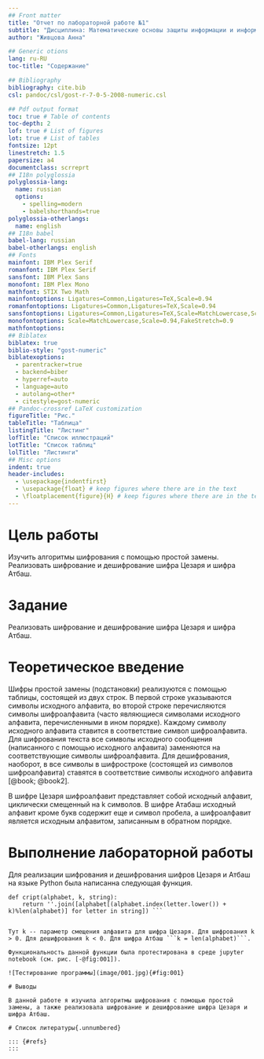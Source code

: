```yaml
---
## Front matter
title: "Отчет по лабораторной работе №1"
subtitle: "Дисциплина: Математические основы защиты информации и информационной безопасности"
author: "Живцова Анна"

## Generic otions
lang: ru-RU
toc-title: "Содержание"

## Bibliography
bibliography: cite.bib
csl: pandoc/csl/gost-r-7-0-5-2008-numeric.csl

## Pdf output format
toc: true # Table of contents
toc-depth: 2
lof: true # List of figures
lot: true # List of tables
fontsize: 12pt
linestretch: 1.5
papersize: a4
documentclass: scrreprt
## I18n polyglossia
polyglossia-lang:
  name: russian
  options:
	- spelling=modern
	- babelshorthands=true
polyglossia-otherlangs:
  name: english
## I18n babel
babel-lang: russian
babel-otherlangs: english
## Fonts
mainfont: IBM Plex Serif
romanfont: IBM Plex Serif
sansfont: IBM Plex Sans
monofont: IBM Plex Mono
mathfont: STIX Two Math
mainfontoptions: Ligatures=Common,Ligatures=TeX,Scale=0.94
romanfontoptions: Ligatures=Common,Ligatures=TeX,Scale=0.94
sansfontoptions: Ligatures=Common,Ligatures=TeX,Scale=MatchLowercase,Scale=0.94
monofontoptions: Scale=MatchLowercase,Scale=0.94,FakeStretch=0.9
mathfontoptions:
## Biblatex
biblatex: true
biblio-style: "gost-numeric"
biblatexoptions:
  - parentracker=true
  - backend=biber
  - hyperref=auto
  - language=auto
  - autolang=other*
  - citestyle=gost-numeric
## Pandoc-crossref LaTeX customization
figureTitle: "Рис."
tableTitle: "Таблица"
listingTitle: "Листинг"
lofTitle: "Список иллюстраций"
lotTitle: "Список таблиц"
lolTitle: "Листинги"
## Misc options
indent: true
header-includes:
  - \usepackage{indentfirst}
  - \usepackage{float} # keep figures where there are in the text
  - \floatplacement{figure}{H} # keep figures where there are in the text
---
```


# Цель работы

Изучить алгоритмы шифрования с помощью простой замены. Реализовать шифрование и дешифрование шифра Цезаря и шифра Атбаш.

# Задание

Реализовать шифрование и дешифрование шифра Цезаря и шифра Атбаш.


# Теоретическое введение

Шифры простой замены (подстановки) реализуются с помощью таблицы, состоящей из двух строк. В первой строке указываются символы исходного алфавита, во второй строке перечисляются символы шифроалфавита (часто являющиеся символами исходного алфавита, перечисленными в ином порядке). Каждому символу исходного алфавита ставится в соответствие символ шифроалфавита. Для шифрования текста все символы исходного сообщения (написанного с помощью исходного алфавита) заменяются на соответствующие символы шифроалфавита. Для дешифрования, наоборот, в все символы в шифростроке (состоящей из символов шифроалфавита) ставятся в соответствие символы исходного алфавита [@book; @book2]. 

В шифре Цезаря шифроалфавит представляет собой исходный алфавит, циклически смещенный на k символов. В шифре Атабаш исходный алфавит кроме букв содержит еще и символ пробела, а шифроалфавит является исходным алфавитом, записанным в обратном порядке. 

# Выполнение лабораторной работы

Для реализации шифрования и дешифрования шифров Цезаря и Атбаш на языке Python была написанна следующая функция. 

```
def cript(alphabet, k, string):
    return ''.join([alphabet[(alphabet.index(letter.lower()) + k)%len(alphabet)] for letter in string]) ```  


Тут k -- параметр смещения алфавита для шифра Цезаря. Для шифрования k > 0. Для дешифрования k < 0. Для шифра Атбаш ```k = len(alphabet)```.

Функциональность данной функции была протестирована в среде jupyter notebook (см. рис. [-@fig:001]).

![Тестирование программы](image/001.jpg){#fig:001}

# Выводы

В данной работе я изучила алгоритмы шифрования с помощью простой замены, а также реализовала шифрование и дешифрование шифра Цезаря и шифра Атбаш.

# Список литературы{.unnumbered}

::: {#refs}
:::
